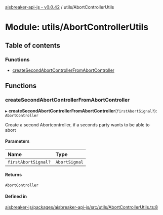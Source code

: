 [aisbreaker-api-js - v0.0.42](../README.md) / utils/AbortControllerUtils

# Module: utils/AbortControllerUtils

## Table of contents

### Functions

- [createSecondAbortControllerFromAbortController](utils_AbortControllerUtils.md#createsecondabortcontrollerfromabortcontroller)

## Functions

### createSecondAbortControllerFromAbortController

▸ **createSecondAbortControllerFromAbortController**(`firstAbortSignal?`): `AbortController`

Create a second Abortcontroller, if a seconds party wants to be able to abort

#### Parameters

| Name | Type |
| :------ | :------ |
| `firstAbortSignal?` | `AbortSignal` |

#### Returns

`AbortController`

#### Defined in

[aisbreaker-js/packages/aisbreaker-api-js/src/utils/AbortControllerUtils.ts:8](https://github.com/aisbreaker/aisbreaker-js/blob/develop/packages/aisbreaker-api-js/src/utils/AbortControllerUtils.ts#L8)
